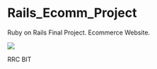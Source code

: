 Rails_Ecomm_Project
===================

<p>Ruby on Rails Final Project. Ecommerce Website.</p>
<img src="http://www.rrc.mb.ca/images/new_home_page_images/rrc_logo.png">
<p>RRC BIT</p>
